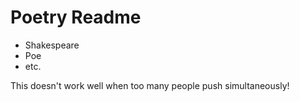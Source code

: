 # Poetry Readme

* Shakespeare
* Poe
* etc.

This doesn't work well when too many people push simultaneously!
